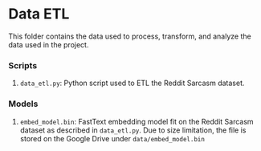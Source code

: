 # Data ETL

This folder contains the data used to process, transform, and analyze the data used in the project.

### Scripts

1. `data_etl.py`: Python script used to ETL the Reddit Sarcasm dataset.

### Models

1. `embed_model.bin`: FastText embedding model fit on the Reddit Sarcasm dataset as described in `data_etl.py`. Due to size limitation, the file is stored on the Google Drive under `data/embed_model.bin`